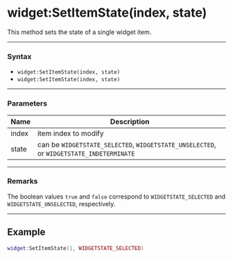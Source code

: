 # widget:SetItemState(index, state)

This method sets the state of a single widget item.

---
### Syntax

- `widget:SetItemState(index, state)`
- `widget:SetItemState(index, state)`

---
### Parameters

| Name | Description |
|---|---|
| index | item index to modify |
| state | can be `WIDGETSTATE_SELECTED`, `WIDGETSTATE_UNSELECTED`, or `WIDGETSTATE_INDETERMINATE` |

---
### Remarks

The boolean values `true` and `false` correspond to `WIDGETSTATE_SELECTED` and `WIDGETSTATE_UNSELECTED`, respectively.

---

## Example

```lua
widget:SetItemState(1, WIDGETSTATE_SELECTED)
```